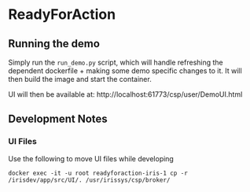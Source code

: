 # ReadyForAction

## Running the demo
Simply run the ```run_demo.py``` script, which will handle refreshing the dependent dockerfile + making some demo specific changes to it. It will then build the image and start the container.

UI will then be available at: http://localhost:61773/csp/user/DemoUI.html

## Development Notes

### UI Files

Use the following to move UI files while developing
```
docker exec -it -u root readyforaction-iris-1 cp -r /irisdev/app/src/UI/. /usr/irissys/csp/broker/
```